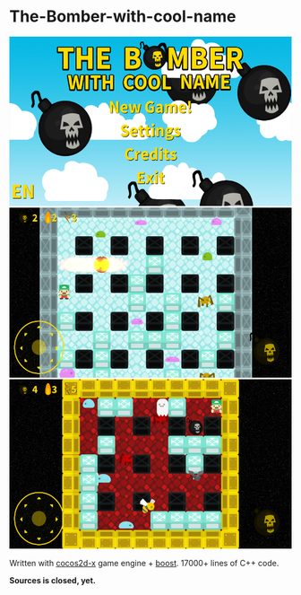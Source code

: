 # The-Bomber-with-cool-name
![Screenshot](screenshots/Screenshot_2017-08-30-17-35-36.png)
![Screenshot](screenshots/Screenshot_2017-08-30-16-44-52.png)
![Screenshot](screenshots/Screenshot_2017-08-30-17-16-29.png)

Written with [cocos2d-x](https://github.com/cocos2d/cocos2d-x) game engine + [boost](http://www.boost.org/). 17000+ lines of C++ code.

**Sources is closed, yet.**
